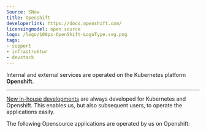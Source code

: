 ```yaml
---
Source: SNow
title: Openshift
developerlink: https://docs.openshift.com/
licensingmodel: open source
logo: /logo/100px-OpenShift-LogoType.svg.png
tags:
- support
- infrastruktur
- devstack
---
```

Internal and external services are operated on the Kubernetes platform __Openshift__.

---

[New in-house developments](../publish) are always developed for Kubernetes and Openshift.
This enables us, but also subsequent users, to operate the applications easily. 

The following Opensource applications are operated by us on Openshift:


<ClientOnly>
<TagTile
:available-tags="['k8s']"
show-excerpt
/>
</ClientOnly>

<script setup>
import TagTile from "../.vitepress/components/TagTile.vue";
</script>
